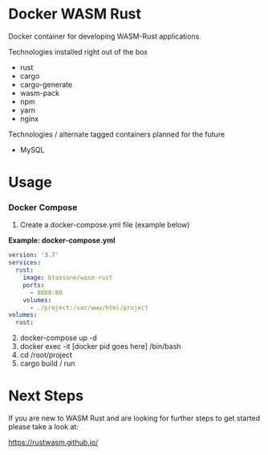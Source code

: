 # Docker WASM Rust

Docker container for developing WASM-Rust applications.

Technologies installed right out of the box

* rust
* cargo
* cargo-generate
* wasm-pack
* npm
* yarn
* nginx

Technologies / alternate tagged containers planned for the future

* MySQL

# Usage

### Docker Compose

1. Create a docker-compose.yml file (example below)

**Example: docker-compose.yml**

```yml
version: '3.7'
services:
  rust:
    image: btassone/wasm-rust
    ports:
      - 8080:80
    volumes:
      - ./project:/var/www/html/project
volumes:
  rust:
```

2. docker-compose up -d
3. docker exec -it [docker pid goes here] /bin/bash
4. cd /root/project
5. cargo build / run

# Next Steps

If you are new to WASM Rust and are looking for further steps to get started
please take a look at:

https://rustwasm.github.io/
